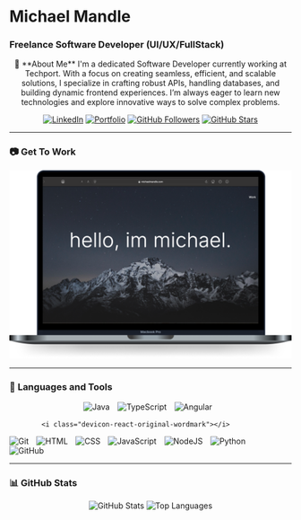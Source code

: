 <p align="center">
   <h1>Michael Mandle</h1>
   <h3>Freelance Software Developer (UI/UX/FullStack)</h3>
</p>

<p align="center">
   🎯 **About Me**  
   I'm a dedicated Software Developer currently working at Techport. With a focus on creating seamless, efficient, and scalable solutions, I specialize in crafting robust APIs, handling databases, and building dynamic frontend experiences. I’m always eager to learn new technologies and explore innovative ways to solve complex problems.
</p>

<p align="center">
   <a href="https://www.linkedin.com/in/michael-mandle-2b04751b4">
      <img alt="LinkedIn" title="Follow me on LinkedIn" src="https://custom-icon-badges.demolab.com/badge/-LinkedIn-blue?style=for-the-badge&logo=linkedin&logoColor=white&labelColor=0077B5"/></a>
   <a href="https://michaelmandle.com">
      <img alt="Portfolio" title="Get To Work" src="https://custom-icon-badges.demolab.com/badge/-Portfolio-orange?style=for-the-badge&logo=web&logoColor=white&labelColor=E94E32"/></a>
   <a href="https://github.com/mmandle?tab=followers">
      <img alt="GitHub Followers" title="Follow me on GitHub" src="https://custom-icon-badges.demolab.com/github/followers/mmandle?color=236ad3&labelColor=1155ba&style=for-the-badge&logo=person-add&label=Follow&logoColor=white"/></a>
   <a href="https://github.com/mmandle?tab=repositories&sort=stargazers">
      <img alt="GitHub Stars" title="Total Stars on GitHub" src="https://custom-icon-badges.demolab.com/github/stars/mmandle?color=55960c&style=for-the-badge&labelColor=488207&logo=star"/></a>
</p>

---

### 📷 **Get To Work**  
<p align="center">
   <a href="https://michaelmandle.com">
      <img src="./screenshot.png" alt="Get to Work - Visit My Website" />
   </a>
</p>

---

### 🧰 **Languages and Tools**

<p align="center">
   <img alt="Java" width="30px" style="padding-right:10px;" src="https://cdn.jsdelivr.net/gh/devicons/devicon/icons/java/java-original.svg"/>
   <img alt="TypeScript" width="30px" style="padding-right:10px;" src="https://cdn.jsdelivr.net/gh/devicons/devicon/icons/typescript/typescript-plain.svg" />
   <img alt="Angular" width="30px" style="padding-right:10px;" src="https://cdn.jsdelivr.net/gh/devicons/devicon/icons/angularjs/angularjs-plain.svg" />
   
            <i class="devicon-react-original-wordmark"></i>
          
   <img alt="Git" width="30px" style="padding-right:10px;" src="https://cdn.jsdelivr.net/gh/devicons/devicon/icons/git/git-original.svg" />
   <img alt="HTML" width="30px" style="padding-right:10px;" src="https://cdn.jsdelivr.net/gh/devicons/devicon/icons/html5/html5-plain.svg" />
   <img alt="CSS" width="30px" style="padding-right:10px;" src="https://cdn.jsdelivr.net/gh/devicons/devicon/icons/css3/css3-plain.svg" />
   <img alt="JavaScript" width="30px" style="padding-right:10px;" src="https://cdn.jsdelivr.net/gh/devicons/devicon/icons/javascript/javascript-plain.svg" />
   <img alt="NodeJS" width="30px" style="padding-right:10px;" src="https://cdn.jsdelivr.net/gh/devicons/devicon/icons/nodejs/nodejs-original.svg" />
   <img alt="Python" width="30px" style="padding-right:10px;" src="https://cdn.jsdelivr.net/gh/devicons/devicon/icons/python/python-plain.svg" />
   <img alt="GitHub" width="30px" style="padding-right:10px;" src="https://cdn.jsdelivr.net/gh/devicons/devicon/icons/github/github-original.svg" />
</p>

---

### 📊 **GitHub Stats**
<p align="center">
   <img alt="GitHub Stats" src="https://github-readme-stats.vercel.app/api?username=mmandle&show_icons=true&theme=radical" />
   <img alt="Top Languages" src="https://github-readme-stats.vercel.app/api/top-langs/?username=mmandle&layout=compact&theme=radical" />
</p>
